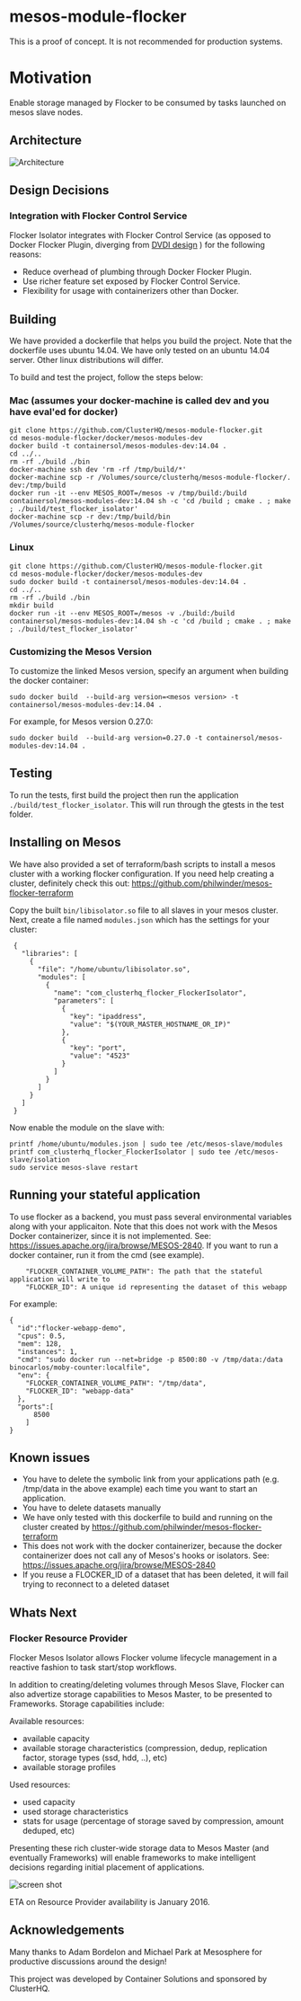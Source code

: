 # mesos-module-flocker

This is a proof of concept. It is not recommended for production systems.

# Motivation

Enable storage managed by Flocker to be consumed by tasks launched on mesos slave nodes.

## Architecture

![Architecture](https://raw.githubusercontent.com/ClusterHQ/mesos-module-flocker/master/img/Flocker_Visualization_800x600_v3.jpg "fig 1. overview")


## Design Decisions

### Integration with Flocker Control Service

Flocker Isolator integrates with Flocker Control Service (as opposed to Docker Flocker Plugin, diverging from [DVDI design](https://github.com/emccode/mesos-module-dvdi/blob/master/README.md) ) for the following reasons:

- Reduce overhead of plumbing through Docker Flocker Plugin.
- Use richer feature set exposed by Flocker Control Service.
- Flexibility for usage with containerizers other than Docker.

## Building
We have provided a dockerfile that helps you build the project. Note that the dockerfile uses ubuntu 14.04. We have only tested on an ubuntu 14.04 server. Other linux distributions will differ.

To build and test the project, follow the steps below:
### Mac (assumes your docker-machine is called dev and you have eval'ed for docker)
```
git clone https://github.com/ClusterHQ/mesos-module-flocker.git
cd mesos-module-flocker/docker/mesos-modules-dev
docker build -t containersol/mesos-modules-dev:14.04 .
cd ../..
rm -rf ./build ./bin 
docker-machine ssh dev 'rm -rf /tmp/build/*' 
docker-machine scp -r /Volumes/source/clusterhq/mesos-module-flocker/. dev:/tmp/build 
docker run -it --env MESOS_ROOT=/mesos -v /tmp/build:/build containersol/mesos-modules-dev:14.04 sh -c 'cd /build ; cmake . ; make ; ./build/test_flocker_isolator' 
docker-machine scp -r dev:/tmp/build/bin /Volumes/source/clusterhq/mesos-module-flocker
```
### Linux
```
git clone https://github.com/ClusterHQ/mesos-module-flocker.git
cd mesos-module-flocker/docker/mesos-modules-dev
sudo docker build -t containersol/mesos-modules-dev:14.04 .
cd ../..
rm -rf ./build ./bin 
mkdir build
docker run -it --env MESOS_ROOT=/mesos -v ./build:/build containersol/mesos-modules-dev:14.04 sh -c 'cd /build ; cmake . ; make ; ./build/test_flocker_isolator'
```

### Customizing the Mesos Version
To customize the linked Mesos version, specify an argument when building the docker container:
```
sudo docker build  --build-arg version=<mesos version> -t containersol/mesos-modules-dev:14.04 .
```
For example, for Mesos version 0.27.0:
```
sudo docker build  --build-arg version=0.27.0 -t containersol/mesos-modules-dev:14.04 .
```

## Testing
To run the tests, first build the project then run the application `./build/test_flocker_isolator`. This will run through the gtests in the test folder.

## Installing on Mesos
We have also provided a set of terraform/bash scripts to install a mesos cluster with a working flocker configuration. If you need help creating a cluster, definitely check this out: https://github.com/philwinder/mesos-flocker-terraform

Copy the built `bin/libisolator.so` file to all slaves in your mesos cluster. Next, create a file named `modules.json` which has the settings for your cluster:
```
 {
   "libraries": [
     {
       "file": "/home/ubuntu/libisolator.so",
       "modules": [
         {
           "name": "com_clusterhq_flocker_FlockerIsolator",
           "parameters": [
             {
               "key": "ipaddress",
               "value": "$(YOUR_MASTER_HOSTNAME_OR_IP)"
             },
             {
               "key": "port",
               "value": "4523"
             }
           ]
         }
       ]
     }
   ]
 }
 ```
Now enable the module on the slave with:
```
printf /home/ubuntu/modules.json | sudo tee /etc/mesos-slave/modules
printf com_clusterhq_flocker_FlockerIsolator | sudo tee /etc/mesos-slave/isolation
sudo service mesos-slave restart
```
## Running your stateful application
To use flocker as a backend, you must pass several environmental variables along with your applicaiton. Note that this does not work with the Mesos Docker containerizer, since it is not implemented. See: https://issues.apache.org/jira/browse/MESOS-2840. If you want to run a docker container, run it from the cmd (see example).

```
    "FLOCKER_CONTAINER_VOLUME_PATH": The path that the stateful application will write to
    "FLOCKER_ID": A unique id representing the dataset of this webapp
```
For example:
```
{
  "id":"flocker-webapp-demo",
  "cpus": 0.5,
  "mem": 128,
  "instances": 1,
  "cmd": "sudo docker run --net=bridge -p 8500:80 -v /tmp/data:/data binocarlos/moby-counter:localfile",
  "env": {
    "FLOCKER_CONTAINER_VOLUME_PATH": "/tmp/data",
    "FLOCKER_ID": "webapp-data"
  },
  "ports":[
      8500
    ]
}
```

## Known issues
- You have to delete the symbolic link from your applications path (e.g. /tmp/data in the above example) each time you want to start an application.
- You have to delete datasets manually
- We have only tested with this dockerfile to build and running on the cluster created by https://github.com/philwinder/mesos-flocker-terraform
- This does not work with the docker containerizer, because the docker containerizer does not call any of Mesos's hooks or isolators. See: https://issues.apache.org/jira/browse/MESOS-2840
- If you reuse a FLOCKER_ID of a dataset that has been deleted, it will fail trying to reconnect to a deleted dataset

## Whats Next

### Flocker Resource Provider

Flocker Mesos Isolator allows Flocker volume lifecycle management in a reactive fashion to task start/stop workflows.

In addition to creating/deleting volumes through Mesos Slave, Flocker can also advertize storage capabilities to Mesos Master, to be presented to Frameworks. Storage capabilities include:

Available resources:
- available capacity
- available storage characteristics (compression, dedup, replication factor, storage types (ssd, hdd, ..), etc)
- available storage profiles

Used resources:
- used capacity
- used storage characteristics 
- stats for usage (percentage of storage saved by compression, amount deduped, etc)

Presenting these rich cluster-wide storage data to Mesos Master (and eventually Frameworks) will enable frameworks to make intelligent decisions regarding initial placement of applications.


![screen shot](https://raw.github.com/clusterhq/mesos-module-flocker/master/img/flocker-resource-provider.png "fig 2. overview")

ETA on Resource Provider availability is January 2016.

## Acknowledgements

Many thanks to Adam Bordelon and Michael Park at Mesosphere for productive discussions around the design!

This project was developed by Container Solutions and sponsored by ClusterHQ.
